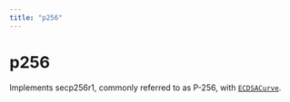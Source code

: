 ```yaml
---
title: "p256"
---
```


# p256

Implements secp256r1, commonly referred to as P-256, with [`ECDSACurve`](/reference/ecdsa/ECDSACurve).
